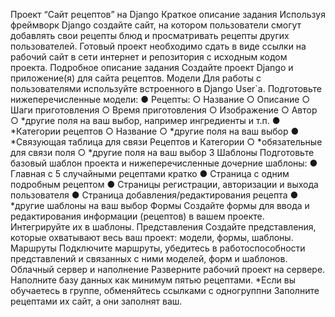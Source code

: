 Проект “Сайт рецептов” на Django
Краткое описание задания
Используя фреймворк Django создайте сайт, на котором пользователи смогут
добавлять свои рецепты блюд и просматривать рецепты других пользователей.
Готовый проект необходимо сдать в виде ссылки на рабочий сайт в сети интернет и
репозитория с исходным кодом проекта.
Подробное описание задания
Создайте проект Django и приложение(я) для сайта рецептов.
Модели
Для работы с пользователями используйте встроенного в Django User`a.
Подготовьте нижеперечисленные модели:
● Рецепты:
○ Название
○ Описание
○ Шаги приготовления
○ Время приготовления
○ Изображение
○ Автор
○ *другие поля на ваш выбор, например ингредиенты и т.п.
● *Категории рецептов
○ Название
○ *другие поля на ваш выбор
● *Связующая таблица для связи Рецептов и Категории
○ *обязательные для связи поля
○ *другие поля на ваш выбор
3
Шаблоны
Подготовьте базовый шаблон проекта и нижеперечисленные дочерние шаблоны:
● Главная с 5 случайными рецептами кратко
● Страница с одним подробным рецептом
● Страницы регистрации, авторизации и выхода пользователя
● Страница добавления/редактирования рецепта
● *другие шаблоны на ваш выбор
Формы
Создайте формы для ввода и редактирования информации (рецептов) в вашем
проекте. Интегрируйте их в шаблоны.
Представления
Создайте представления, которые охватывают весь ваш проект: модели, формы,
шаблоны.
Маршруты
Подключите маршруты, убедитесь в работоспособности представлений и связанных
с ними моделей, форм и шаблонов.
Облачный сервер и наполнение
Разверните рабочий проект на сервере. Наполните базу данных как минимум пятью
рецептами.
*Если вы обучаетесь в группе, обменяйтесь ссылками с одногруппни
Заполните рецептами их сайт, а они заполнят ваш.
